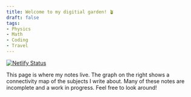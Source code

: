 ```yaml
---
title: Welcome to my digitial garden! 🪴
draft: false
tags: 
- Physics
- Math
- Coding
- Travel
---
```


[![Netlify Status](https://api.netlify.com/api/v1/badges/adc653c6-8b10-409c-b828-56949fb3a946/deploy-status)](https://app.netlify.com/sites/notestreycole/deploys)

This page is where my notes live. The graph on the right shows a connectivity map of the subjects I write about. Many of these notes are incomplete and a work in progress. Feel free to look around!
